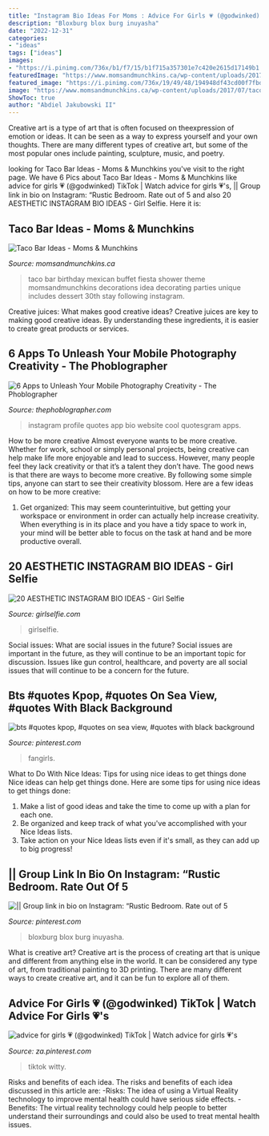 ```yaml
---
title: "Instagram Bio Ideas For Moms : Advice For Girls 💗 (@godwinked) Tiktok"
description: "Bloxburg blox burg inuyasha"
date: "2022-12-31"
categories:
- "ideas"
tags: ["ideas"]
images:
- "https://i.pinimg.com/736x/b1/f7/15/b1f715a357301e7c420e2615d17149b1.jpg"
featuredImage: "https://www.momsandmunchkins.ca/wp-content/uploads/2017/07/taco-bar-ideas.jpg"
featured_image: "https://i.pinimg.com/736x/19/49/48/194948df43cd00f7fbd996433a1033cb.jpg"
image: "https://www.momsandmunchkins.ca/wp-content/uploads/2017/07/taco-bar-ideas.jpg"
ShowToc: true
author: "Abdiel Jakubowski II"
---
```



Creative art is a type of art that is often focused on theexpression of emotion or ideas. It can be seen as a way to express yourself and your own thoughts. There are many different types of creative art, but some of the most popular ones include painting, sculpture, music, and poetry.

	

		
looking for Taco Bar Ideas - Moms &amp; Munchkins you've visit to the right page. We have 6 Pics about Taco Bar Ideas - Moms &amp; Munchkins like advice for girls 💗 (@godwinked) TikTok | Watch advice for girls 💗&#039;s, || Group link in bio on Instagram: “Rustic Bedroom. Rate out of 5 and also 20 AESTHETIC INSTAGRAM BIO IDEAS - Girl Selfie. Here it is:
		
    
## Taco Bar Ideas - Moms &amp; Munchkins

<img loading=lazy src="https://www.momsandmunchkins.ca/wp-content/uploads/2017/07/taco-bar-ideas.jpg" onerror="this.onerror=null;this.src='https://tse4.mm.bing.net/th?id=OIP.AqHCEs1-7XiW6KjYpAisowHaNe&amp;pid=15.1';" alt="Taco Bar Ideas - Moms &amp; Munchkins">

_Source: momsandmunchkins.ca_

>taco bar birthday mexican buffet fiesta shower theme momsandmunchkins decorations idea decorating parties unique includes dessert 30th stay following instagram. 

	

Creative juices: What makes good creative ideas?
Creative juices are key to making good creative ideas. By understanding these ingredients, it is easier to create great products or services.

    
## 6 Apps To Unleash Your Mobile Photography Creativity - The Phoblographer

<img loading=lazy src="http://www.thephoblographer.com/wp-content/uploads/2013/06/Instagram.jpg" onerror="this.onerror=null;this.src='https://tse1.mm.bing.net/th?id=OIP.T93dOSHd5HIXFkDBUEPk6gAAAA&amp;pid=15.1';" alt="6 Apps to Unleash Your Mobile Photography Creativity - The Phoblographer">

_Source: thephoblographer.com_

>instagram profile quotes app bio website cool quotesgram apps. 

	

How to be more creative
Almost everyone wants to be more creative. Whether for work, school or simply personal projects, being creative can help make life more enjoyable and lead to success. However, many people feel they lack creativity or that it’s a talent they don’t have. The good news is that there are ways to become more creative. By following some simple tips, anyone can start to see their creativity blossom.
Here are a few ideas on how to be more creative:

1) Get organized: This may seem counterintuitive, but getting your workspace or environment in order can actually help increase creativity. When everything is in its place and you have a tidy space to work in, your mind will be better able to focus on the task at hand and be more productive overall.

    
## 20 AESTHETIC INSTAGRAM BIO IDEAS - Girl Selfie

<img loading=lazy src="https://www.girlselfie.com/wp-content/uploads/2020/02/1582808464_maxresdefault.jpg" onerror="this.onerror=null;this.src='https://tse3.mm.bing.net/th?id=OIP.DYPaeDou7L-6o8QkwYYe8QHaEK&amp;pid=15.1';" alt="20 AESTHETIC INSTAGRAM BIO IDEAS - Girl Selfie">

_Source: girlselfie.com_

>girlselfie. 

	

Social issues: What are social issues in the future?
Social issues are important in the future, as they will continue to be an important topic for discussion. Issues like gun control, healthcare, and poverty are all social issues that will continue to be a concern for the future.

    
## Bts #quotes Kpop, #quotes On Sea View, #quotes With Black Background

<img loading=lazy src="https://i.pinimg.com/736x/19/49/48/194948df43cd00f7fbd996433a1033cb.jpg" onerror="this.onerror=null;this.src='https://tse2.mm.bing.net/th?id=OIP.5FSB3eFBn4boxlkdzorBJQHaNJ&amp;pid=15.1';" alt="bts #quotes kpop, #quotes on sea view, #quotes with black background">

_Source: pinterest.com_

>fangirls. 

	

What to Do With Nice Ideas: Tips for using nice ideas to get things done
Nice ideas can help get things done. Here are some tips for using nice ideas to get things done: 
1. Make a list of good ideas and take the time to come up with a plan for each one.
2. Be organized and keep track of what you've accomplished with your Nice Ideas lists.
3. Take action on your Nice Ideas lists even if it's small, as they can add up to big progress!

    
## || Group Link In Bio On Instagram: “Rustic Bedroom. Rate Out Of 5

<img loading=lazy src="https://i.pinimg.com/736x/b1/f7/15/b1f715a357301e7c420e2615d17149b1.jpg" onerror="this.onerror=null;this.src='https://tse4.mm.bing.net/th?id=OIP.7qJ3gWxCLZuDfm3WrkaLfgHaD4&amp;pid=15.1';" alt="|| Group link in bio on Instagram: “Rustic Bedroom. Rate out of 5">

_Source: pinterest.com_

>bloxburg blox burg inuyasha. 

	

What is creative art?
Creative art is the process of creating art that is unique and different from anything else in the world. It can be considered any type of art, from traditional painting to 3D printing. There are many different ways to create creative art, and it can be fun to explore all of them.

    
## Advice For Girls 💗 (@godwinked) TikTok | Watch Advice For Girls 💗&#039;s

<img loading=lazy src="https://i.pinimg.com/736x/de/a4/bb/dea4bb153fccaad4f58d019b3de859c6.jpg" onerror="this.onerror=null;this.src='https://tse1.mm.bing.net/th?id=OIP.Qpcp22p6Bc_csdmNLQY7RgHaNK&amp;pid=15.1';" alt="advice for girls 💗 (@godwinked) TikTok | Watch advice for girls 💗&#039;s">

_Source: za.pinterest.com_

>tiktok witty. 

	

Risks and benefits of each idea.
The risks and benefits of each idea discussed in this article are: 
-Risks: The idea of using a Virtual Reality technology to improve mental health could have serious side effects.
-Benefits: The virtual reality technology could help people to better understand their surroundings and could also be used to treat mental health issues.


